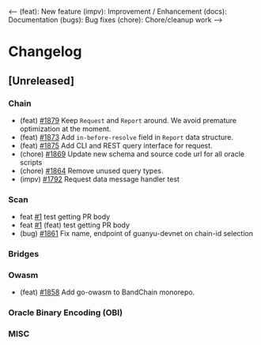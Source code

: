 <--
(feat): New feature
(impv): Improvement / Enhancement
(docs): Documentation
(bugs): Bug fixes
(chore): Chore/cleanup work
-->

# Changelog

## [Unreleased]

### Chain

- (feat) [\#1879](https://github.com/bandprotocol/bandchain/pull/1873) Keep `Request` and `Report` around. We avoid premature optimization at the moment.
- (feat) [\#1873](https://github.com/bandprotocol/bandchain/pull/1873) Add `in-before-resolve` field in `Report` data structure.
- (feat) [\#1875](https://github.com/bandprotocol/bandchain/pull/1875) Add CLI and REST query interface for request.
- (chore) [\#1869](https://github.com/bandprotocol/bandchain/pull/1869) Update new schema and source code url for all oracle scripts
- (chore) [\#1864](https://github.com/bandprotocol/bandchain/pull/1864) Remove unused query types.
- (impv) [\#1792](https://github.com/bandprotocol/bandchain/pull/1792) Request data message handler test

### Scan

- feat [\#1](https://https://github.com/bandprotocol/bandchain/pull/1)  test getting PR body
- feat [\#1](https://https://github.com/bandprotocol/bandchain/pull/1)  (feat) test getting PR body
- (bug) [\#1861](https://github.com/bandprotocol/bandchain/pull/1861) Fix name, endpoint of guanyu-devnet on chain-id selection

### Bridges

### Owasm

- (feat) [\#1858](https://github.com/bandprotocol/bandchain/pull/1858) Add go-owasm to BandChain monorepo.

### Oracle Binary Encoding (OBI)

### MISC
